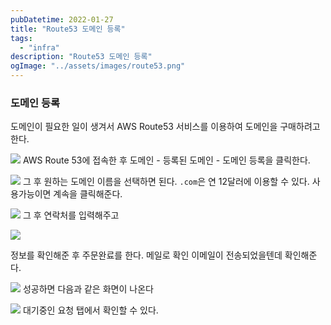 ```yaml
---
pubDatetime: 2022-01-27
title: "Route53 도메인 등록"
tags:
  - "infra"
description: "Route53 도메인 등록"
ogImage: "../assets/images/route53.png"
---
```


### 도메인 등록

도메인이 필요한 일이 생겨서 AWS Route53 서비스를 이용하여 도메인을 구매하려고 한다.

![](https://images.velog.io/images/hojin9622/post/37842eb6-1659-4ec1-be61-64163b124b0f/image.png)
AWS Route 53에 접속한 후 도메인 - 등록된 도메인 - 도메인 등록을 클릭한다.

![](https://images.velog.io/images/hojin9622/post/fd0b2175-cd8d-4853-b627-ab4630b558f4/image.png)
그 후 원하는 도메인 이름을 선택하면 된다.
`.com`은 연 12달러에 이용할 수 있다.
사용가능이면 계속을 클릭해준다.

![](https://images.velog.io/images/hojin9622/post/6fd12b8c-9c34-4e63-a500-266413b02dda/image.png)
그 후 연락처를 입력해주고

![](https://images.velog.io/images/hojin9622/post/24deb502-50b1-4708-981e-cce566165b87/Screen%20Shot%202022-01-27%20at%2010.23.27%20PM.png)

정보를 확인해준 후 주문완료를 한다.
메일로 확인 이메일이 전송되었을텐데 확인해준다.

![](https://images.velog.io/images/hojin9622/post/9be55206-8475-4890-9b2e-2513cb8578c2/image.png)
성공하면 다음과 같은 화면이 나온다

![](https://images.velog.io/images/hojin9622/post/705db52f-7e9a-42c2-af38-ebc01b446e5a/image.png)
대기중인 요청 탭에서 확인할 수 있다.
